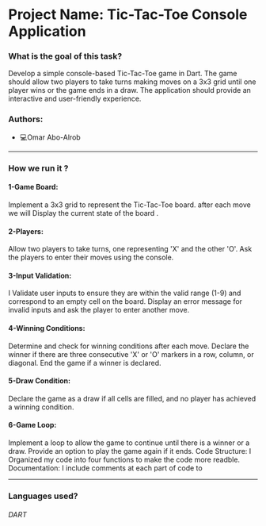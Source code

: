 
# Project Name: Tic-Tac-Toe Console Application

### What is the goal of this task?
 Develop a simple console-based Tic-Tac-Toe game in Dart. The game should allow two players to take turns making moves on a 3x3 grid until one player wins or the game ends in a draw. The application should provide an interactive and user-friendly experience.
### Authors:
* 	💻Omar Abo-Alrob
_______________________________________________________________________________________________________________________

### How we run it ?
#### 1-Game Board:  
Implement a 3x3 grid to represent the Tic-Tac-Toe board.
after each move we will Display the current state of the board .
#### 2-Players: 
Allow two players to take turns, one representing 'X' and the other 'O'.
Ask the players to enter their moves using the console.
#### 3-Input Validation:
I Validate user inputs to ensure they are within the valid range (1-9) and correspond to an empty cell on the board.
Display an error message for invalid inputs and ask the player to enter another move.
#### 4-Winning Conditions:
Determine and check for winning conditions after each move.
Declare the winner if there are three consecutive 'X' or 'O' markers in a row, column, or diagonal.
End the game if a winner is declared.
#### 5-Draw Condition:
Declare the game as a draw if all cells are filled, and no player has achieved a winning condition.
#### 6-Game Loop:
Implement a loop to allow the game to continue until there is a winner or a draw.
Provide an option to play the game again if it ends.
Code Structure:
I Organized my code into four functions to make the code more readble.
Documentation:
I include comments at each part of code to 


_______________________________________________________________________________________________________________________
### Languages used?
###### DART
